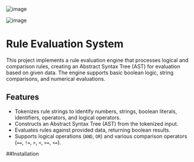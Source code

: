 ![image](https://github.com/user-attachments/assets/9f6f366e-4dc6-4e90-9f2a-bef2fa890039)

![image](https://github.com/user-attachments/assets/4f47eff9-c3b9-49af-915d-c4e004ca24cb)



# Rule Evaluation System

This project implements a rule evaluation engine that processes logical and comparison rules, creating an Abstract Syntax Tree (AST) for evaluation based on given data. The engine supports basic boolean logic, string comparisons, and numerical evaluations.

## Features

- Tokenizes rule strings to identify numbers, strings, boolean literals, identifiers, operators, and logical operators.
- Constructs an Abstract Syntax Tree (AST) from the tokenized input.
- Evaluates rules against provided data, returning boolean results.
- Supports logical operations (`AND`, `OR`) and various comparison operators (`==`, `!=`, `>`, `<`, `>=`, `<=`).

##Installation

